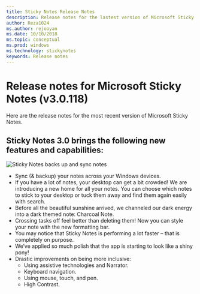 ```yaml
---
title: Sticky Notes Release Notes
description: Release notes for the lastest version of Microsoft Sticky Notes. 
author: Reza1024
ms.author: rejooyan
ms.date: 10/10/2018
ms.topic: conceptual
ms.prod: windows
ms.technology: stickynotes
keywords: Release notes
---
```


# Release notes for Microsoft Sticky Notes (v3.0.118)

Here are the release notes for the most recent version of Microsoft Sticky Notes.


## Sticky Notes 3.0 brings the following new features and capabilities:
![Sticky Notes backs up and sync notes](https://user-images.githubusercontent.com/6832601/45984184-b6969180-c014-11e8-841f-d5fa0c72e8d2.gif)
* Sync (& backup) your notes across your Windows devices.
* If you have a lot of notes, your desktop can get a bit crowded! We are introducing a new home for all your notes. You can choose which notes to stick to your desktop or tuck them away and find them again easily with search.
* Before all the beautiful sunshine arrived, we channeled our dark energy into a dark themed note: Charcoal Note.
* Crossing tasks off feel better than deleting them! Now you can style your note with the new formatting bar.
* You may notice that Sticky Notes is performing a lot faster – that is completely on purpose.
* We’ve applied so much polish that the app is starting to look like a shiny pony!
* Drastic improvements on being more inclusive:
    * Using assistive technologies and Narrator.
    * Keyboard navigation.
    * Using mouse, touch, and pen.
    * High Contrast.

